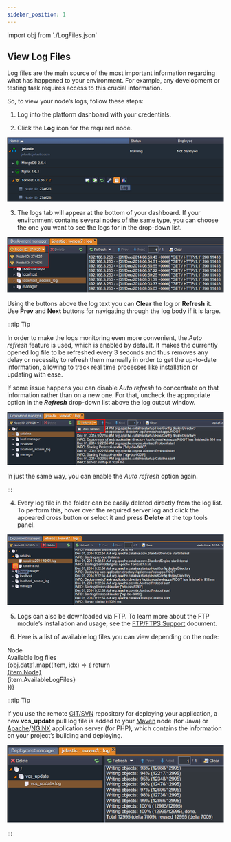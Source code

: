 ```yaml
---
sidebar_position: 1
---
```


import obj from './LogFiles.json'

## View Log Files

Log files are the main source of the most important information regarding what has happened to your environment. For example, any development or testing task requires access to this crucial information.

So, to view your node’s logs, follow these steps:

1. Log into the platform dashboard with your credentials.

2. Click the **Log** icon for the required node.

<div style={{
    display:'flex',
    justifyContent: 'center',
    margin: '0 0 1rem 0'
}}>

<!-- ![Locale Dropdown](./img/FILE_NAME/IMAGE_NAME) -->

![Locale Dropdown](./img/LogFiles/1-log.png)

</div>

3. The logs tab will appear at the bottom of your dashboard. If your environment contains several [nodes of the same type](https://cloudmydc.com/), you can choose the one you want to see the logs for in the drop-down list.

<div style={{
    display:'flex',
    justifyContent: 'center',
    margin: '0 0 1rem 0'
}}>

<!-- ![Locale Dropdown](./img/FILE_NAME/IMAGE_NAME) -->

![Locale Dropdown](./img/LogFiles/2-select-node.png)

</div>

Using the buttons above the log text you can **Clear** the log or **Refresh** it. Use **Prev** and **Next** buttons for navigating through the log body if it is large.

:::tip Tip

In order to make the logs monitoring even more convenient, the _Auto refresh_ feature is used, which is enabled by default. It makes the currently opened log file to be refreshed every 3 seconds and thus removes any delay or necessity to refresh them manually in order to get the up-to-date information, allowing to track real time processes like installation or updating with ease.

If some issue happens you can disable _Auto refresh_ to concentrate on that information rather than on a new one. For that, uncheck the appropriate option in the **_Refresh_** drop-down list above the log output window.

<div style={{
    display:'flex',
    justifyContent: 'center',
    margin: '0 0 1rem 0'
}}>

<!-- ![Locale Dropdown](./img/FILE_NAME/IMAGE_NAME) -->

![Locale Dropdown](./img/LogFiles/3-auto-refresh.png)

</div>

In just the same way, you can enable the _Auto refresh_ option again.

:::

4. Every log file in the folder can be easily deleted directly from the log list. To perform this, hover over the required server log and click the appeared cross button or select it and press **Delete** at the top tools panel.

<div style={{
    display:'flex',
    justifyContent: 'center',
    margin: '0 0 1rem 0'
}}>

<!-- ![Locale Dropdown](./img/FILE_NAME/IMAGE_NAME) -->

![Locale Dropdown](./img/LogFiles/4-delete.png)

</div>

5. Logs can also be downloaded via FTP. To learn more about the FTP module’s installation and usage, see the [FTP/FTPS Support](https://cloudmydc.com/) document.

6. Here is a list of available log files you can view depending on the node:

<div style={{
        width: '100%',
        margin: '0 0 5rem 0',
        borderRadius: '7px',
        overflow: 'hidden',
    }} >
    <div>
        <div style={{
            width: '100%',
            height: 'auto',
            border: '1px solid var(--ifm-toc-border-color)',
            display: 'flex', 
            alignItems: 'center', 
            justifyContent: 'flex-start',
            fontWeight: '500',
            gap: '10px',
            color: 'var(--table-color-primary)',
            background: 'var(--table-bg-primary-t2)', 
        }}>
            <div style={{
                minWidth: '40%',
                maxWidth: '40%',
                padding: '20px',
                borderRight: '1px solid var(--ifm-toc-border-color)',
                 display: 'flex', 
                alignItems: 'center', 
                justifyContent: 'center',
            }}>
                Node
            </div>
              <div style={{
                width: '100%',
                display: 'flex', 
                alignItems: 'center', 
                justifyContent: 'center',
            }}>
               Available log files
            </div>
        </div>
        {obj.data1.map((item, idx) => {
            return <div key={idx} style={{
            width: '100%',
            height: 'auto',
            border: '1px solid var(--ifm-toc-border-color)',
            display: 'flex', 
            alignItems: 'center', 
            justifyContent: 'flex-start',
            fontWeight: '400',
            gap: '10px', 
        }}>
            <div style={{
                minWidth: '40%',
                maxWidth: '40%',             
                padding: '20px',
                borderRight: '1px solid var(--ifm-toc-border-color)',
                background: 'var(--table-bg-primary-t1)',
            }}>
                <a href="/">
                    {item.Node} 
                </a>
            </div>
            <div>
                {item.AvailableLogFiles}
            </div>
        </div>
        })}
    </div>
</div>

:::tip Tip

If you use the remote [GIT/SVN](https://cloudmydc.com/) repository for deploying your application, a new **vcs_update** pull log file is added to your [Maven](https://cloudmydc.com/) node (for Java) or [Apache](https://cloudmydc.com/)/[NGINX](https://cloudmydc.com/) application server (for PHP), which contains the information on your project’s building and deploying.

<div style={{
    display:'flex',
    justifyContent: 'center',
    margin: '0 0 1rem 0'
}}>

<!-- ![Locale Dropdown](./img/FILE_NAME/IMAGE_NAME) -->

![Locale Dropdown](./img/LogFiles/5-vcsupdate.png)

</div>

:::
